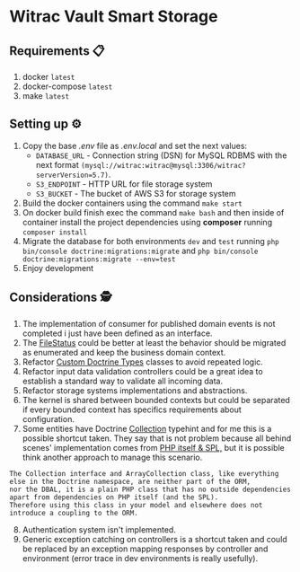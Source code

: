 # Witrac Vault Smart Storage

## Requirements 📋

1. docker `latest`
2. docker-compose `latest`
3. make `latest`

## Setting up ⚙️

1. Copy the base _.env_ file as _.env.local_ and set the next values:
    - `DATABASE_URL` - Connection string (DSN) for MySQL RDBMS with the 
next format `(mysql://witrac:witrac@mysql:3306/witrac?serverVersion=5.7)`.
    - `S3_ENDPOINT` - HTTP URL for file storage system
    - `S3_BUCKET` - The bucket of AWS S3 for storage system
2. Build the docker containers using the command `make start`
3. On docker build finish exec the command `make bash` and then inside of container install the project
dependencies using **composer** running `composer install`
4. Migrate the database for both environments `dev` and `test` 
running `php bin/console doctrine:migrations:migrate` and `php bin/console doctrine:migrations:migrate --env=test`
5. Enjoy development

## Considerations 🕵

1. The implementation of consumer for published domain events is not completed i just have been defined as an interface.
2. The [FileStatus](./src/Vault/Domain/File/FileStatus.php) could be better at least the behavior should
be migrated as enumerated and keep the business domain context.
3. Refactor [Custom Doctrine Types](./src/Shared/Infrastructure/Persistence/Doctrine) classes to avoid repeated logic.
4. Refactor input data validation controllers could be a great idea to establish a standard way to validate all
incoming data.
5. Refactor storage systems implementations and abstractions.
6. The kernel is shared between bounded contexts but could be separated if every bounded context has specifics requirements about configuration.
7. Some entities have Doctrine [Collection](./vendor/doctrine/collections/lib/Doctrine/Common/Collections/Collection.php) typehint and
for me this is a possible shortcut taken. They say that is not problem because all behind scenes' implementation comes from
[PHP itself & SPL,](https://www.doctrine-project.org/projects/doctrine-orm/en/2.11/reference/association-mapping.html#collections) but it is possible
think another approach to manage this scenario.
```
The Collection interface and ArrayCollection class, like everything else in the Doctrine namespace, are neither part of the ORM, 
nor the DBAL, it is a plain PHP class that has no outside dependencies apart from dependencies on PHP itself (and the SPL). 
Therefore using this class in your model and elsewhere does not introduce a coupling to the ORM.
```
8. Authentication system isn't implemented.
9. Generic exception catching on controllers is a shortcut taken and could be replaced by an exception mapping
responses by controller and environment (error trace in dev environments is really usefully).